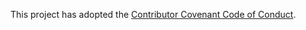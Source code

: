 This project has adopted the [Contributor Covenant Code of Conduct](https://docs.rapids.ai/resources/conduct/).
